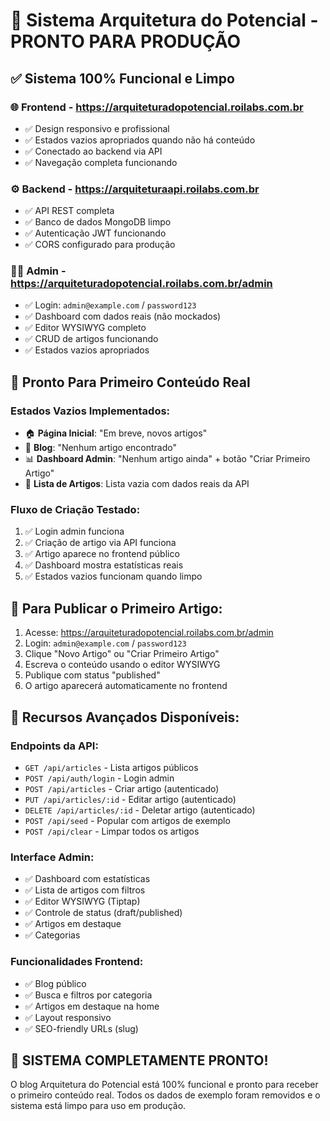 # 🎉 Sistema Arquitetura do Potencial - PRONTO PARA PRODUÇÃO

## ✅ Sistema 100% Funcional e Limpo

### 🌐 **Frontend** - https://arquiteturadopotencial.roilabs.com.br
- ✅ Design responsivo e profissional
- ✅ Estados vazios apropriados quando não há conteúdo
- ✅ Conectado ao backend via API
- ✅ Navegação completa funcionando

### ⚙️ **Backend** - https://arquiteturaapi.roilabs.com.br
- ✅ API REST completa
- ✅ Banco de dados MongoDB limpo
- ✅ Autenticação JWT funcionando
- ✅ CORS configurado para produção

### 👨‍💼 **Admin** - https://arquiteturadopotencial.roilabs.com.br/admin
- ✅ Login: `admin@example.com` / `password123`
- ✅ Dashboard com dados reais (não mockados)
- ✅ Editor WYSIWYG completo
- ✅ CRUD de artigos funcionando
- ✅ Estados vazios apropriados

## 🎯 **Pronto Para Primeiro Conteúdo Real**

### Estados Vazios Implementados:
- 🏠 **Página Inicial**: "Em breve, novos artigos"
- 📝 **Blog**: "Nenhum artigo encontrado" 
- 📊 **Dashboard Admin**: "Nenhum artigo ainda" + botão "Criar Primeiro Artigo"
- 📑 **Lista de Artigos**: Lista vazia com dados reais da API

### Fluxo de Criação Testado:
1. ✅ Login admin funciona
2. ✅ Criação de artigo via API funciona
3. ✅ Artigo aparece no frontend público
4. ✅ Dashboard mostra estatísticas reais
5. ✅ Estados vazios funcionam quando limpo

## 🚀 **Para Publicar o Primeiro Artigo:**

1. Acesse: https://arquiteturadopotencial.roilabs.com.br/admin
2. Login: `admin@example.com` / `password123`
3. Clique "Novo Artigo" ou "Criar Primeiro Artigo"
4. Escreva o conteúdo usando o editor WYSIWYG
5. Publique com status "published"
6. O artigo aparecerá automaticamente no frontend

## 🔧 **Recursos Avançados Disponíveis:**

### Endpoints da API:
- `GET /api/articles` - Lista artigos públicos
- `POST /api/auth/login` - Login admin
- `POST /api/articles` - Criar artigo (autenticado)
- `PUT /api/articles/:id` - Editar artigo (autenticado)
- `DELETE /api/articles/:id` - Deletar artigo (autenticado)
- `POST /api/seed` - Popular com artigos de exemplo
- `POST /api/clear` - Limpar todos os artigos

### Interface Admin:
- ✅ Dashboard com estatísticas
- ✅ Lista de artigos com filtros
- ✅ Editor WYSIWYG (Tiptap)
- ✅ Controle de status (draft/published)
- ✅ Artigos em destaque
- ✅ Categorias

### Funcionalidades Frontend:
- ✅ Blog público
- ✅ Busca e filtros por categoria
- ✅ Artigos em destaque na home
- ✅ Layout responsivo
- ✅ SEO-friendly URLs (slug)

## 🎊 **SISTEMA COMPLETAMENTE PRONTO!**

O blog Arquitetura do Potencial está 100% funcional e pronto para receber o primeiro conteúdo real. Todos os dados de exemplo foram removidos e o sistema está limpo para uso em produção.